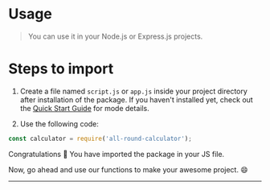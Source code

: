 # Usage

> You can use it in your Node.js or Express.js projects.

# Steps to import

1. Create a file named `script.js` or `app.js` inside your project directory after installation of the package. If you haven't installed yet, check out the [Quick Start Guide](guide.md) for mode details.

2. Use the following code:
```js
const calculator = require('all-round-calculator');
```

Congratulations 🎊 You have imported the package in your JS file.

Now, go ahead and use our functions to make your awesome project. :smile:

---

